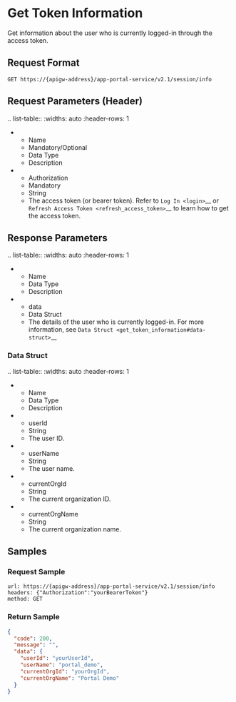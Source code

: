 # Get Token Information

Get information about the user who is currently logged-in through the access token.

## Request Format

```
GET https://{apigw-address}/app-portal-service/v2.1/session/info
```

## Request Parameters (Header)

.. list-table::
   :widths: auto
   :header-rows: 1

   * - Name
     - Mandatory/Optional
     - Data Type
     - Description
   * - Authorization
     - Mandatory
     - String
     - The access token (or bearer token). Refer to `Log In <login>`__ or `Refresh Access Token <refresh_access_token>`__ to learn how to get the access token.



## Response Parameters

.. list-table::
   :widths: auto
   :header-rows: 1

   * - Name
     - Data Type
     - Description
   * - data
     - Data Struct
     - The details of the user who is currently logged-in. For more information, see `Data Struct <get_token_information#data-struct>`__

### Data Struct

.. list-table::
   :widths: auto
   :header-rows: 1

   * - Name
     - Data Type
     - Description
   * - userId
     - String
     - The user ID.
   * - userName
     - String
     - The user name.
   * - currentOrgId
     - String
     - The current organization ID.
   * - currentOrgName
     - String
     - The current organization name.



## Samples

### Request Sample

```
url: https://{apigw-address}/app-portal-service/v2.1/session/info
headers: {"Authorization":"yourBearerToken"}
method: GET
```

### Return Sample

```json
{
  "code": 200,
  "message": "",
  "data": {
    "userId": "yourUserId",
    "userName": "portal_demo",
    "currentOrgId": "yourOrgId",
    "currentOrgName": "Portal Demo"
  }
}
```
